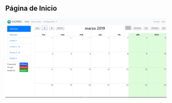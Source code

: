 ## Página de Inicio
![Página de inicio](https://raw.githubusercontent.com/jcorpus/calendario/master/img/inicio.PNG)
